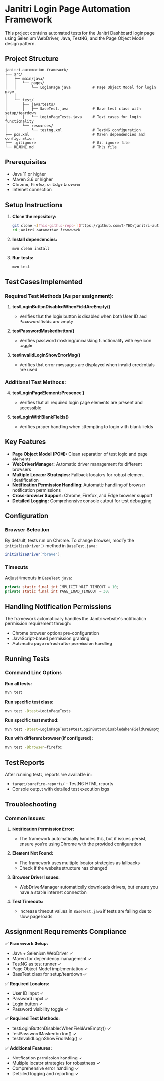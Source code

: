 # Janitri Login Page Automation Framework

This project contains automated tests for the Janitri Dashboard login page using Selenium WebDriver, Java, TestNG, and the Page Object Model design pattern.

## Project Structure

```
janitri-automation-framework/
├── src/
│   ├── main/java/
│   │   └── pages/
│   │       └── LoginPage.java          # Page Object Model for login page
│   │                        
│   └── test/
│       ├── java/tests/
│       │   ├── BaseTest.java           # Base test class with setup/teardown
│       │   └── LoginPageTests.java     # Test cases for login functionality
│       └── resources/
│           └── testng.xml              # TestNG configuration
├── pom.xml                             # Maven dependencies and configuration
├── .gitignore                          # Git ignore file
└── README.md                           # This file
```

## Prerequisites

- Java 11 or higher
- Maven 3.6 or higher
- Chrome, Firefox, or Edge browser
- Internet connection

## Setup Instructions

1. **Clone the repository:**
   ```bash
   git clone <[This-github-repo-](https://github.com/S-YED/janitri-automation-framework)>
   cd janitri-automation-framework
   ```

2. **Install dependencies:**
   ```bash
   mvn clean install
   ```

3. **Run tests:**
   ```bash
   mvn test
   ```

## Test Cases Implemented

### Required Test Methods (As per assignment):

1. **testLoginButtonDisabledWhenFieldAreEmpty()**
   - Verifies that the login button is disabled when both User ID and Password fields are empty

2. **testPasswordMaskedbutton()**
   - Verifies password masking/unmasking functionality with eye icon toggle

3. **testInvalidLoginShowErrorMsg()**
   - Verifies that error messages are displayed when invalid credentials are used

### Additional Test Methods:

4. **testLoginPageElementsPresence()**
   - Verifies that all required login page elements are present and accessible

5. **testLoginWithBlankFields()**
   - Verifies proper handling when attempting to login with blank fields

## Key Features

- **Page Object Model (POM):** Clean separation of test logic and page elements
- **WebDriverManager:** Automatic driver management for different browsers
- **Multiple Locator Strategies:** Fallback locators for robust element identification
- **Notification Permission Handling:** Automatic handling of browser notification permissions
- **Cross-browser Support:** Chrome, Firefox, and Edge browser support
- **Detailed Logging:** Comprehensive console output for test debugging

## Configuration

### Browser Selection
By default, tests run on Chrome. To change browser, modify the `initializeDriver()` method in `BaseTest.java`:

```java
initializeDriver("brave"); 
```

### Timeouts
Adjust timeouts in `BaseTest.java`:
```java
private static final int IMPLICIT_WAIT_TIMEOUT = 10;
private static final int PAGE_LOAD_TIMEOUT = 30;
```

## Handling Notification Permissions

The framework automatically handles the Janitri website's notification permission requirement through:
- Chrome browser options pre-configuration
- JavaScript-based permission granting
- Automatic page refresh after permission handling

## Running Tests

### Command Line Options

**Run all tests:**
```bash
mvn test
```

**Run specific test class:**
```bash
mvn test -Dtest=LoginPageTests
```

**Run specific test method:**
```bash
mvn test -Dtest=LoginPageTests#testLoginButtonDisabledWhenFieldAreEmpty
```

**Run with different browser (if configured):**
```bash
mvn test -Dbrowser=firefox
```

## Test Reports

After running tests, reports are available in:
- `target/surefire-reports/` - TestNG HTML reports
- Console output with detailed test execution logs

## Troubleshooting

### Common Issues:

1. **Notification Permission Error:**
   - The framework automatically handles this, but if issues persist, ensure you're using Chrome with the provided configuration

2. **Element Not Found:**
   - The framework uses multiple locator strategies as fallbacks
   - Check if the website structure has changed

3. **Browser Driver Issues:**
   - WebDriverManager automatically downloads drivers, but ensure you have a stable internet connection

4. **Test Timeouts:**
   - Increase timeout values in `BaseTest.java` if tests are failing due to slow page loads

## Assignment Requirements Compliance

✅ **Framework Setup:**
- Java + Selenium WebDriver ✓
- Maven for dependency management ✓
- TestNG as test runner ✓
- Page Object Model implementation ✓
- BaseTest class for setup/teardown ✓

✅ **Required Locators:**
- User ID input ✓
- Password input ✓
- Login button ✓
- Password visibility toggle ✓

✅ **Required Test Methods:**
- testLoginButtonDisabledWhenFieldAreEmpty() ✓
- testPasswordMaskedbutton() ✓
- testInvalidLoginShowErrorMsg() ✓

✅ **Additional Features:**
- Notification permission handling ✓
- Multiple locator strategies for robustness ✓
- Comprehensive error handling ✓
- Detailed logging and reporting ✓
